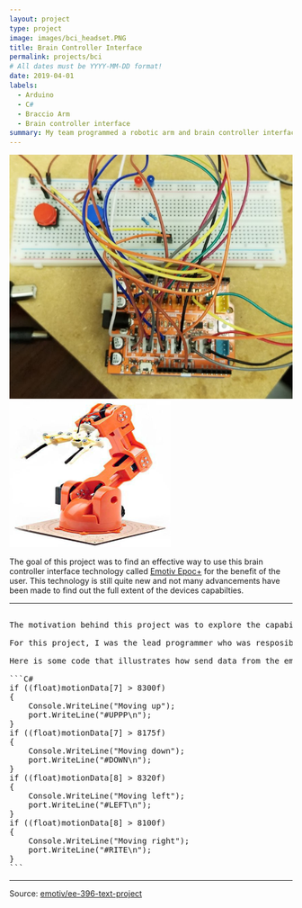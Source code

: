 ```yaml
---
layout: project
type: project
image: images/bci_headset.PNG
title: Brain Controller Interface
permalink: projects/bci
# All dates must be YYYY-MM-DD format!
date: 2019-04-01
labels:
  - Arduino
  - C#
  - Braccio Arm
  - Brain controller interface
summary: My team programmed a robotic arm and brain controller interface to interact with each other.
---
```


<div class="ui small rounded images">
  <img class="ui image" src="../images/bci_arduino.PNG">
  <img class="ui image" src="../images/bci_arm.PNG">
</div>

The goal of this project was to find an effective way to use this brain controller interface technology called [Emotiv Epoc+](https://www.emotiv.com/) for the benefit of the user. This technology is still quite new and not many advancements have been made to find out the full extent of the devices capabilties.

<hr>

<pre>

The motivation behind this project was to explore the capabilities of the Emotiv Epoc+ for futre ambient lab use. We would develop a test case for controlling a robotic arm mostly unassisted. The goal of this was to aim at helping those with movement disabilties. Other ideas were to explore its capabilities as a gaming device.

For this project, I was the lead programmer who was resposible for getting the Emotiv headset to communicate with the arm. To do this I used the existing prebuilt libraries for the Emotiv Epoc to gather motion data and send commands via serial to Arduino. I then programmed the Arduino to interpret commands and adjust the servos in the Braccio arm accordingly with specific head movements. The final design had 12 mappable commands to control the servos using two buttons and four head commands.

Here is some code that illustrates how send data from the emotiv controller to the arm:

```C#
if ((float)motionData[7] > 8300f)
{
    Console.WriteLine("Moving up");
    port.WriteLine("#UPPP\n");
}
if ((float)motionData[7] > 8175f)
{
    Console.WriteLine("Moving down");
    port.WriteLine("#DOWN\n");
}
if ((float)motionData[8] > 8320f)
{
    Console.WriteLine("Moving left");
    port.WriteLine("#LEFT\n");
}
if ((float)motionData[8] > 8100f)
{
    Console.WriteLine("Moving right");
    port.WriteLine("#RITE\n");
}
```
</pre>

<hr>
Source: <a href="https://github.com/japhet-ye/EE396"><i class="large github icon "></i>emotiv/ee-396-text-project</a>


